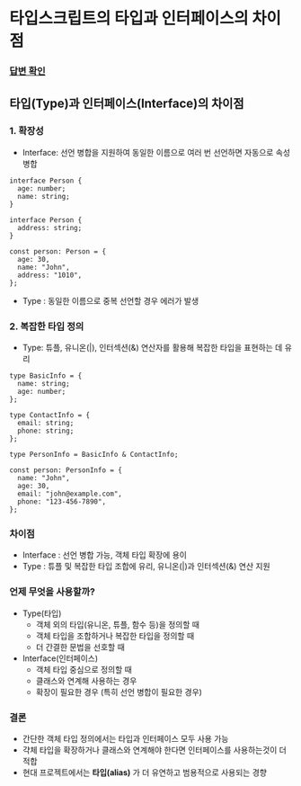 # 타입스크립트의 타입과 인터페이스의 차이점

### [답변 확인](https://www.maeil-mail.kr/question/58)

## **타입(Type)과 인터페이스(Interface)의 차이점**

### 1. 확장성

- Interface: 선언 병합을 지원하여 동일한 이름으로 여러 번 선언하면 자동으로 속성 병합

```tsx
interface Person {
  age: number;
  name: string;
}

interface Person {
  address: string;
}

const person: Person = {
  age: 30,
  name: "John",
  address: "1010",
};
```

- Type : 동일한 이름으로 중복 선언할 경우 에러가 발생

### 2. 복잡한 타입 정의

- Type: 튜플, 유니온(|), 인터섹션(&) 연산자를 활용해 복잡한 타입을 표현하는 데 유리

```tsx
type BasicInfo = {
  name: string;
  age: number;
};

type ContactInfo = {
  email: string;
  phone: string;
};

type PersonInfo = BasicInfo & ContactInfo;

const person: PersonInfo = {
  name: "John",
  age: 30,
  email: "john@example.com",
  phone: "123-456-7890",
};
```

### 차이점

- Interface : 선언 병합 가능, 객체 타입 확장에 용이
- Type : 튜플 및 복잡한 타입 조합에 유리, 유니온(|)과 인터섹션(&) 연산 지원

### 언제 무엇을 사용할까?

- Type(타입)
  - 객체 외의 타입(유니온, 튜플, 함수 등)을 정의할 때
  - 객체 타입을 조합하거나 복잡한 타입을 정의할 때
  - 더 간결한 문법을 선호할 때
- Interface(인터페이스)
  - 객체 타입 중심으로 정의할 때
  - 클래스와 연계해 사용하는 경우
  - 확장이 필요한 경우 (특히 선언 병합이 필요한 경우)

### 결론

- 간단한 객체 타입 정의에서는 타입과 인터페이스 모두 사용 가능
- 갹체 타입을 확장하거나 클래스와 연계해야 한다면 인터페이스를 사용하는것이 더 적합
- 현대 프로젝트에서는 **타입(alias)** 가 더 유연하고 범용적으로 사용되는 경향
